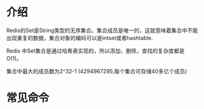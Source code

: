 # 介绍

Redis的Set是String类型的无序集合。集合成员是唯一的，这就意味着集合中不能出现重复的数据，集合对象的编码可以是intset或者hashtable.

Redis 中Set集合是通过哈希表实现的，所以添加，删除，查找的复杂度都是 O(1)。

集合中最大的成员数为2^32-1 (4294967295,每个集合可存储40多亿个成员)

# 常见命令